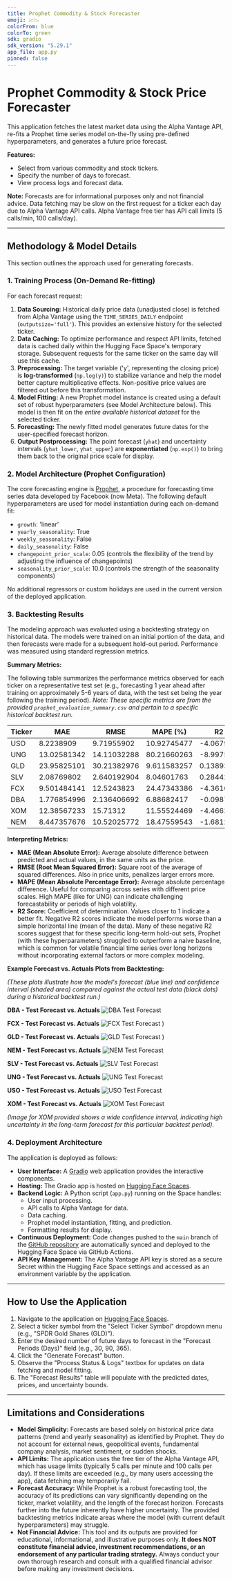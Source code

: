 ```yaml
---
title: Prophet Commodity & Stock Forecaster
emoji: 📈📉
colorFrom: blue
colorTo: green
sdk: gradio
sdk_version: "5.29.1"
app_file: app.py
pinned: false
---
```


# Prophet Commodity & Stock Price Forecaster

This application fetches the latest market data using the Alpha Vantage API, 
re-fits a Prophet time series model on-the-fly using pre-defined hyperparameters, 
and generates a future price forecast.

**Features:**
- Select from various commodity and stock tickers.
- Specify the number of days to forecast.
- View process logs and forecast data.

**Note:** Forecasts are for informational purposes only and not financial advice. 
Data fetching may be slow on the first request for a ticker each day due to Alpha Vantage API calls. Alpha Vantage free tier has API call limits (5 calls/min, 100 calls/day).

---

## Methodology & Model Details

This section outlines the approach used for generating forecasts.

### 1. Training Process (On-Demand Re-fitting)

For each forecast request:

1.  **Data Sourcing:** Historical daily price data (unadjusted close) is fetched from Alpha Vantage using the `TIME_SERIES_DAILY` endpoint (`outputsize='full'`). This provides an extensive history for the selected ticker.
2.  **Data Caching:** To optimize performance and respect API limits, fetched data is cached daily within the Hugging Face Space's temporary storage. Subsequent requests for the same ticker on the same day will use this cache.
3.  **Preprocessing:** The target variable ('y', representing the closing price) is **log-transformed** (`np.log(y)`) to stabilize variance and help the model better capture multiplicative effects. Non-positive price values are filtered out before this transformation.
4.  **Model Fitting:** A new Prophet model instance is created using a default set of robust hyperparameters (see Model Architecture below). This model is then fit on the *entire available historical dataset* for the selected ticker.
5.  **Forecasting:** The newly fitted model generates future dates for the user-specified forecast horizon.
6.  **Output Postprocessing:** The point forecast (`yhat`) and uncertainty intervals (`yhat_lower`, `yhat_upper`) are **exponentiated** (`np.exp()`) to bring them back to the original price scale for display.

### 2. Model Architecture (Prophet Configuration)

The core forecasting engine is [Prophet](https://facebook.github.io/prophet/), a procedure for forecasting time series data developed by Facebook (now Meta). The following default hyperparameters are used for model instantiation during each on-demand fit:

*   `growth`: 'linear'
*   `yearly_seasonality`: True
*   `weekly_seasonality`: False
*   `daily_seasonality`: False
*   `changepoint_prior_scale`: 0.05 (controls the flexibility of the trend by adjusting the influence of changepoints)
*   `seasonality_prior_scale`: 10.0 (controls the strength of the seasonality components)

No additional regressors or custom holidays are used in the current version of the deployed application.

### 3. Backtesting Results

The modeling approach was evaluated using a backtesting strategy on historical data. The models were trained on an initial portion of the data, and then forecasts were made for a subsequent hold-out period. Performance was measured using standard regression metrics.

**Summary Metrics:**

The following table summarizes the performance metrics observed for each ticker on a representative test set (e.g., forecasting 1 year ahead after training on approximately 5-6 years of data, with the test set being the year following the training period). *Note: These specific metrics are from the provided `prophet_evaluation_summary.csv` and pertain to a specific historical backtest run.*

| Ticker | MAE        | RMSE       | MAPE (%)  | R2 Score    |
|--------|------------|------------|-----------|-------------|
| USO    | 8.2238909  | 9.71955902 | 10.92745477 | -4.067935694|
| UNG    | 13.02581342| 14.11032288| 80.21660263 | -8.997556366|
| GLD    | 23.95825101| 30.21382976| 9.611583257 | 0.1389319607|
| SLV    | 2.08769802 | 2.640192904| 8.04601763  | 0.2844266462|
| FCX    | 9.501484141| 12.5243823 | 24.47343386 | -4.361008267|
| DBA    | 1.776854996| 2.136406692| 6.88682417  | -0.09878885025|
| XOM    | 12.38567233| 15.71312   | 11.55524469 | -4.466316231|
| NEM    | 8.447357676| 10.52025772| 18.47559543 | -1.681251746|

**Interpreting Metrics:**
*   **MAE (Mean Absolute Error):** Average absolute difference between predicted and actual values, in the same units as the price.
*   **RMSE (Root Mean Squared Error):** Square root of the average of squared differences. Also in price units, penalizes larger errors more.
*   **MAPE (Mean Absolute Percentage Error):** Average absolute percentage difference. Useful for comparing across series with different price scales. High MAPE (like for UNG) can indicate challenging forecastability or periods of high volatility.
*   **R2 Score:** Coefficient of determination. Values closer to 1 indicate a better fit. Negative R2 scores indicate the model performs worse than a simple horizontal line (mean of the data). Many of these negative R2 scores suggest that for these specific long-term hold-out sets, Prophet (with these hyperparameters) struggled to outperform a naive baseline, which is common for volatile financial time series over long horizons without incorporating external factors or more complex modeling.

**Example Forecast vs. Actuals Plots from Backtesting:**

*(These plots illustrate how the model's forecast (blue line) and confidence interval (shaded area) compared against the actual test data (black dots) during a historical backtest run.)*

**DBA - Test Forecast vs. Actuals**
![DBA Test Forecast](https://drive.google.com/uc?export=view&id=112aylZnv3NKTUQWz5HrU2hsRwaNSymMg)

**FCX - Test Forecast vs. Actuals**
![FCX Test Forecast](https://drive.google.com/uc?export=view&id=10n3XTm9Rsg02_kEL6BcMn3gCUHX_Ws9s)
)

**GLD - Test Forecast vs. Actuals**
![GLD Test Forecast](https://drive.google.com/uc?export=view&id=10u1NiRooMPFsKzuSazP6JmIq6os94nyx)
)

**NEM - Test Forecast vs. Actuals**
![NEM Test Forecast](https://drive.google.com/uc?export=view&id=10w2mCXzsBy6mciHzVLuG_Zhm00cFEGgu)

**SLV - Test Forecast vs. Actuals**
![SLV Test Forecast](https://drive.google.com/uc?export=view&id=10rWqezVNT6-6XVNyfe6YYrsOwiQ3pmH)

**UNG - Test Forecast vs. Actuals**
![UNG Test Forecast](https://drive.google.com/uc?export=view&id=10mM2ldm3ITnEGf9hHlLHfnWfhkjjxlOB)

**USO - Test Forecast vs. Actuals**
![USO Test Forecast](https://drive.google.com/uc?export=view&id=10mmxq7bX-stgWfp6PzABEVCuLW83K8Vc)

**XOM - Test Forecast vs. Actuals**
![XOM Test Forecast](https://drive.google.com/uc?export=view&id=110TK2aASouWvpRfiifVo8M5w5OEN7xv_)

*(Image for XOM provided shows a wide confidence interval, indicating high uncertainty in the long-term forecast for this particular backtest period).*


### 4. Deployment Architecture

The application is deployed as follows:

*   **User Interface:** A [Gradio](https://gradio.app) web application provides the interactive components.
*   **Hosting:** The Gradio app is hosted on [Hugging Face Spaces](https://huggingface.co/spaces).
*   **Backend Logic:** A Python script (`app.py`) running on the Space handles:
    *   User input processing.
    *   API calls to Alpha Vantage for data.
    *   Data caching.
    *   Prophet model instantiation, fitting, and prediction.
    *   Formatting results for display.
*   **Continuous Deployment:** Code changes pushed to the `main` branch of the [GitHub repository](https://github.com/akshit0201/Prophet-Commodity-Stock-analysis) are automatically synced and deployed to the Hugging Face Space via GitHub Actions.
*   **API Key Management:** The Alpha Vantage API key is stored as a secure Secret within the Hugging Face Space settings and accessed as an environment variable by the application.

---

## How to Use the Application

1.  Navigate to the application on [Hugging Face Spaces](https://huggingface.co/spaces/GuitarGeorge/Prophet-commodity-stock-analysis).
2.  Select a ticker symbol from the "Select Ticker Symbol" dropdown menu (e.g., "SPDR Gold Shares (GLD)").
3.  Enter the desired number of future days to forecast in the "Forecast Periods (Days)" field (e.g., 30, 90, 365).
4.  Click the "Generate Forecast" button.
5.  Observe the "Process Status & Logs" textbox for updates on data fetching and model fitting.
6.  The "Forecast Results" table will populate with the predicted dates, prices, and uncertainty bounds.

---

## Limitations and Considerations

*   **Model Simplicity:** Forecasts are based solely on historical price data patterns (trend and yearly seasonality) as identified by Prophet. They do not account for external news, geopolitical events, fundamental company analysis, market sentiment, or sudden shocks.
*   **API Limits:** The application uses the free tier of the Alpha Vantage API, which has usage limits (typically 5 calls per minute and 100 calls per day). If these limits are exceeded (e.g., by many users accessing the app), data fetching may temporarily fail.
*   **Forecast Accuracy:** While Prophet is a robust forecasting tool, the accuracy of its predictions can vary significantly depending on the ticker, market volatility, and the length of the forecast horizon. Forecasts further into the future inherently have higher uncertainty. The provided backtesting metrics indicate areas where the model (with current default hyperparameters) may struggle.
*   **Not Financial Advice:** This tool and its outputs are provided for educational, informational, and illustrative purposes only. **It does NOT constitute financial advice, investment recommendations, or an endorsement of any particular trading strategy.** Always conduct your own thorough research and consult with a qualified financial advisor before making any investment decisions.